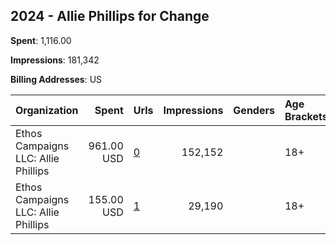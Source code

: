 ## 2024 - Allie Phillips for Change 
**Spent**: 1,116.00

**Impressions**: 181,342

**Billing Addresses**: US

|Organization|Spent|Urls|Impressions|Genders|Age Brackets|Country Codes|
|:---|---:|:---|---:|:---|:---|:---|
|Ethos Campaigns LLC: Allie Phillips|961.00 USD|[0](https://www.snap.com/political-ads/asset/5c3bf3703ba37af7b80cbac70fce9a1b211789e3c678c7bc071b5ffe5f674195?mediaType=mp4)|152,152||18+|united states|
|Ethos Campaigns LLC: Allie Phillips|155.00 USD|[1](https://www.snap.com/political-ads/asset/8aba50d8385aee80094a314aa1e97e1ba1e75f320625135222fa146c8cfad553?mediaType=mp4)|29,190||18+|united states|
